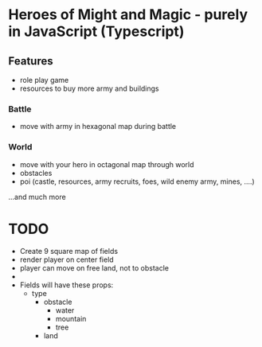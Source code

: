 # Heroes of Might and Magic - purely in JavaScript (Typescript)


## Features
- role play game
- resources to buy more army and buildings

### Battle
- move with army in hexagonal map during battle

### World
- move with your hero in octagonal map through world
- obstacles
- poi (castle, resources, army recruits, foes, wild enemy army, mines, ....)

...and much more

# TODO
 - Create 9 square map of fields
 - render player on center field
 - player can move on free land, not to obstacle
 - 
 - Fields will have these props:
   - type 
     - obstacle
       - water
       - mountain
       - tree
     - land
